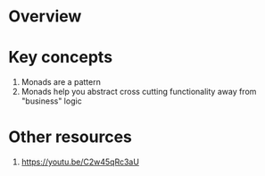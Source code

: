 # Overview

# Key concepts
1. Monads are a pattern
1. Monads help you abstract cross cutting functionality away from "business" logic



# Other resources
1. https://youtu.be/C2w45qRc3aU
